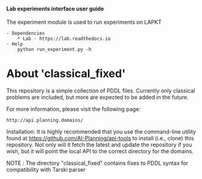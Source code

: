 #### Lab experiments interface user guide

The experiment module is used to run experiments on LAPKT 

    - Dependencies
        * Lab - https://lab.readthedocs.io
    - Help
        python run_experiment.py -h

# About  'classical_fixed'
This repository is a simple collection of PDDL files. Currently only classical problems are included, but more are expected to be added in the future.

For more information, please visit the following page:

    http://api.planning.domains/

Installation: It is highly recommended that you use the command-line utility found at https://github.com/AI-Planning/api-tools to install (i.e., clone) this repository. Not only will it fetch the latest and update the repository if you wish, but it will point the local API to the correct directory for the domains.

NOTE :
The directory "classical_fixed" contains fixes to PDDL syntax for compatibility with Tarski parser
